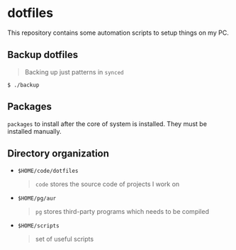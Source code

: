 # dotfiles
This repository contains some automation scripts to setup things on my PC.

## Backup dotfiles

> Backing up just patterns in `synced`

```shell
$ ./backup
```

## Packages

`packages` to install after the core of system is installed. They must be installed manually.

## Directory organization

* `$HOME/code/dotfiles`
    > `code` stores the source code of projects I work on
* `$HOME/pg/aur`
    > `pg` stores third-party programs which needs to be compiled
* `$HOME/scripts`
    > set of useful scripts
